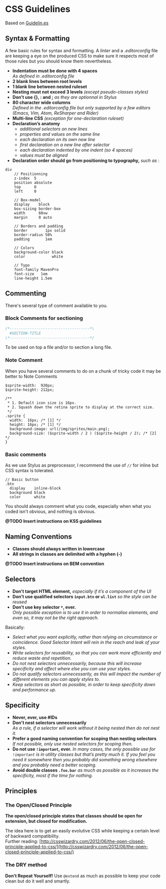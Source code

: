 # CSS Guidelines

Based on [Guidelin.es](http://guidelin.es)

## Syntax & Formatting

A few basic rules for syntax and formatting. A _linter_ and a _.editorconfig_ file are keeping a eye on the produced CSS to make sure it respects most of those rules but you should know them nevertheless.

* **Indentation must be done with 4 spaces**  
_As defined in .editorconfig file_
* **2 blank lines between root levels**
* **1 blank line between nested ruleset**
* **Nesting must not exceed 3 levels** _(except pseudo-classes styles)_
* **Don’t use {}, : and ;** _as they are optionnal in Stylus_
* **80 character wide columns**  
_Defined in the .editorconfig file but only supported by a few editors (Emacs, Vim, Atom, ReSharper and Rider)_
* **Multi-line CSS** _(exception for one-declaration ruleset)_
* **Declaration’s anatomy**
  * _additional selectors on new lines_
  * _properties and values on the same line_
  * _each declaration on its own new line_
  * _first declaration on a new line after selector_
  * _each declaration indented by one indent (so 4 spaces)_
  * _values must be aligned_
* **Declaration order should go from positioning to typography,** _such as :_

```
div
    // Positionning
    z-index  5
    position absolute
    top      0
    left     0

    // Box-model
    display    block
    box-sizing border-box
    width      60vw
    margin     0 auto

    // Borders and padding
    border        1px solid
    border-radius 50%
    padding       1em

    // Colors
    background-color black
    color            white

    // Typo
    font-family MavenPro
    font-size   1em
    line-height 1.5em
```

## Commenting
There's several type of comment available to you.

### Block Comments for sectioning
```css
/*------------------------------------*\
  #SECTION-TITLE
\*------------------------------------*/
```
To be used on top a file and/or to section a long file.

### Note Comment

When you have several comments to do on a chunk of tricky code it may be better to Note Comments
```
$sprite-width:  920px;
$sprite-height: 212px;

/**
 * 1. Default icon size is 16px.
 * 2. Squash down the retina sprite to display at the correct size.
 */
.sprite {
  width:  16px; /* [1] */
  height: 16px; /* [1] */
  background-image: url(/img/sprites/main.png);
  background-size: ($sprite-width / 2 ) ($sprite-height / 2); /* [2] */
}
```

### Basic comments

As we use Stylus as preprocessor, I recommend the use of `//` for inline but CSS syntax is tolerated.
```
// Basic button
.btn
  display    inline-block
  background black
  color      white
```

You should always comment what you code, especially when what you coded isn't obvious, and nothing is obvious.

**@TODO Insert instructions on KSS guidelines**

## Naming Conventions

* **Classes should always written in lowercase**
* **All strings in classes are delimited with a hyphen (-)**

**@TODO Insert instructions on BEM convention**

## Selectors

* **Don’t target HTML element,** _especially if it’s a component of the UI_
* **Don’t use qualified selectors `input.btn` or `ul.list`** _so the style can be reused_
* **Don’t use key selector `*`, ever.**  
_Only possible exception is to use it in order to normalise elements, and even so, it may not be the right approach._

Basically:
  * _Select what you want explicitly, rather than relying on circumstance or coincidence. Good Selector Intent will rein in the reach and leak of your styles._
  * _Write selectors for reusability, so that you can work more efficiently and reduce waste and repetition._
  * _Do not nest selectors unnecessarily, because this will increase specificity and affect where else you can use your styles._
  * _Do not qualify selectors unnecessarily, as this will impact the number of different elements you can apply styles to._
  * _Keep selectors as short as possible, in order to keep specificity down and performance up._


## Specificity

* **Never, ever, use #IDs**
* **Don't nest selectors unnecessarily**  
_As a rule, if a selector will work without it being nested then do not nest it._
* **Prefer a good naming convention for scoping than nesting selectors**  
_If not possible, only use nested selectors for scoping then._
* **Do not use `!important`, ever.**
_In many cases, the only possible use for `!important` is in utility classes but that’s pretty much it. If you feel you need it somewhere then you probably did something wrong elsewhere and you probably need a better scoping._
* **Avoid double classes `.foo.bar`** _as much as possible as it increases the specificity, most if the time for nothing._

## Principles

### The Open/Closed Principle

**The open/closed principle states that classes should be open for extension, but closed for modification.**

The idea here is to get an easily evolutive CSS while keeping a certain level of backward compatibility.  
Further reading:  [http://csswizardry.com/2012/06/the-open-closed-principle-applied-to-css/](http://csswizardry.com/2012/06/the-open-closed-principle-applied-to-css/)

### The DRY method

**Don't Repeat Yourself!**
Use `@extend` as much as possible to keep your code clean but do it well and smartly.
